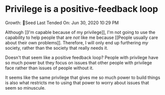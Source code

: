 # Privilege is a positive-feedback loop

Growth: 🍃Seed
Last Tended On: Jun 30, 2020 10:29 PM

Although [[I'm capable because of my privilege]], I'm not going to use the capability to help people that are *not* like me because [[People usually care about their own problems]]. Therefore, I will only end up furthering *my* society, rather than the society that really needs it. 

Doesn't that seem like a positive feedback loop? People with privilege have so much power but they focus on issues that other people with privilege face rather than issues of people without it.

It seems like the same privilege that gives me so much power to build things is also what restricts me to using that power to worry about issues that seem so minuscule.